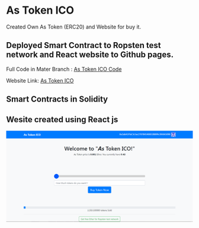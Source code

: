 # As Token ICO
Created Own As Token (ERC20) and Website for buy it.

## Deployed Smart Contract to **Ropsten test network** and React website to Github pages.

Full Code in Mater Branch : [As Token ICO Code](https://github.com/abhithory/AsToken_Ico/tree/master "As Token ICO Code")


Website Link: [As Token ICO](https://abhithory.github.io/AsToken_Ico/ "As Token ICO")


## Smart Contracts in Solidity
## Wesite created using React js

![imagename](https://github.com/abhithory/AsToken_Ico/blob/gh-pages/img/AsToken.PNG?raw=true)
